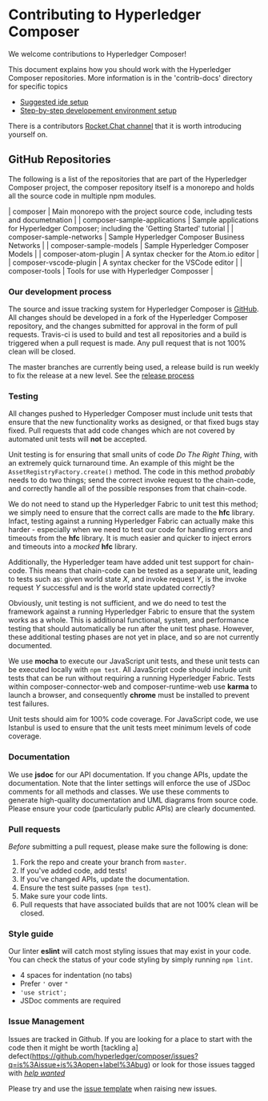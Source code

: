 # Contributing to Hyperledger Composer
We welcome contributions to Hyperledger Composer!

This document explains how you should work with the Hyperledger Composer repositories.  More information is in the 'contrib-docs' directory for specific topics

* [Suggested ide setup](./contrib-notes/ide-setup.md)
* [Step-by-step developement environment setup](./contrib-notes/getting-started.md)

There is a contributors [Rocket.Chat channel](https://chat.hyperledger.org/channel/composer-dev) that it is worth introducing yourself on.

## GitHub Repositories

The following is a list of the repositories that are part of the Hyperledger Composer project, the composer repository itself is a monorepo and holds all the source code in multiple npm modules.

| composer  | Main monorepo with the project source code, including tests and documetnation |
| composer-sample-applications | Sample applications for Hyperledger Composer; including the 'Getting Started' tutorial |
| composer-sample-networks     | Sample Hyperledger Composer Business Networks |
| composer-sample-models       | Sample Hyperledger Composer Models |
| composer-atom-plugin | A syntax checker for the Atom.io editor |
| composer-vscode-plugin | A syntax checker for the VSCode editor |
| composer-tools                  | Tools for use with Hyperledger Composser    |

### Our development process

The source and issue tracking system for Hyperledger Composer is [GitHub](https://github.com/hyperledger/composer). All changes should be developed in a fork of the Hyperledger Composer repository, and the changes submitted for approval in the form of pull requests. Travis-ci is used to build and test all repositories and a build is triggered when a pull request is made. Any pull request that is not 100% clean will be closed.

The master branches are currently being used, a release build is run weekly to fix the release at a new level.  See the [release process](./contrib-notes/release-process.md)

### Testing

All changes pushed to Hyperledger Composer must include unit tests that ensure that the new functionality works as designed, or that fixed bugs stay fixed. Pull requests that add code changes which are not covered by automated unit tests will **not** be accepted.

Unit testing is for ensuring that small units of code *Do The Right Thing*, with an extremely quick turnaround time. An example of this might be the `AssetRegistryFactory.create()` method. The code in this method *probably* needs to do two things; send the correct invoke request to the chain-code, and correctly handle all of the possible responses from that chain-code.

We do not need to stand up the Hyperledger Fabric to unit test this method; we simply need to ensure that the correct calls are made to the **hfc** library. Infact, testing against a running Hyperledger Fabric can actually make this harder - especially when we need to test our code for handling errors and timeouts from the **hfc** library. It is much easier and quicker to inject errors and timeouts into a *mocked* **hfc** library.

Additionally, the Hyperledger team have added unit test support for chain-code. This means that chain-code can be tested as a separate unit, leading to tests such as: given world state *X*, and invoke request *Y*, is the invoke request *Y* successful and is the world state updated correctly?

Obviously, unit testing is not sufficient, and we do need to test the framework against a running Hyperledger Fabric to ensure that the system works as a whole. This is additional functional, system, and performance testing that should automatically be run after the unit test phase. However, these additional testing phases are not yet in place, and so are not currently documented.

We use **mocha** to execute our JavaScript unit tests, and these unit tests can be executed locally with `npm test`. All JavaScript code should include unit tests that can be run without requiring a running Hyperledger Fabric. Tests within composer-connector-web and composer-runtime-web use **karma** to launch a browser, and consequently **chrome** must be installed to prevent test failures.

<!-- We use the testing package built into Go for our Go unit tests, and these unit tests can be executed with `go test`. All Go code (primarily chain-code) should include unit tests that can be run without requiring a running Hyperledger Fabric. -->

Unit tests should aim for 100% code coverage. For JavaScript code, we use Istanbul is used to ensure that the unit tests meet minimum levels of code coverage.

### Documentation

We use **jsdoc** for our API documentation. If you change APIs, update the documentation. Note that the linter settings
will enforce the use of JSDoc comments for all methods and classes. We use these comments to generate high-quality
documentation and UML diagrams from source code. Please ensure your code (particularly public APIs) are clearly
documented.

### Pull requests

*Before* submitting a pull request, please make sure the following is done:

1. Fork the repo and create your branch from `master`.
2. If you've added code, add tests!
3. If you've changed APIs, update the documentation.
4. Ensure the test suite passes (`npm test`).
5. Make sure your code lints.
6. Pull requests that have associated builds that are not 100% clean will be closed.

### Style guide

Our linter **eslint** will catch most styling issues that may exist in your code. You can check the status of your code styling by simply running `npm lint`.

* 4 spaces for indentation (no tabs)
* Prefer `'` over `"`
* `'use strict';`
* JSDoc comments are required


### Issue Management
Issues are tracked in Github. If you are looking for a place to start with the code then it might be worth [tackling a] defect(https://github.com/hyperledger/composer/issues?q=is%3Aissue+is%3Aopen+label%3Abug) or look for those issues tagged with [*help wanted*](https://github.com/hyperledger/composer/issues?q=is%3Aissue+label%3A%22help+wanted%22)

Please try and use the [issue template](./ISSUE_TEMPLATED.md) when raising new issues.
